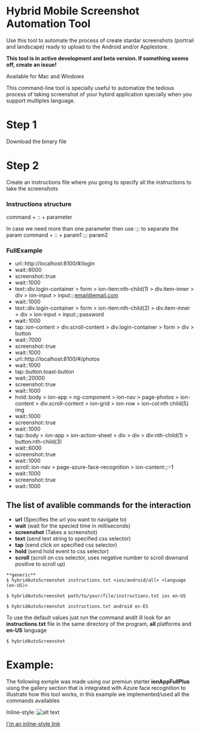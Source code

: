 # Hybrid Mobile Screenshot Automation Tool

Use this tool to automate the process of create stardar screenshots (portrail and landscape) ready to upload to the Android and/or Applestore.

**This tool is in active development and beta version. If something seems off, create an issue!**

Available for Mac and Windows

This command-line tool is specially useful to automatize the tedious process of taking screenshot of your hybird application specially when you support multiples language.

# Step 1
Download the binary file

# Step 2
Create an instructions file where you going to specify all the instructions to take the screenshots

### Instructions structure
command + :: + parameter

In case we need more than one parameter then use :;: to separate the param 
command + :: + param1 :;: param2

### FullExample

- url::http://localhost:8100/#/login
- wait::6000
- screenshot::true
- wait::1000
- text::div.login-container > form > ion-item:nth-child(1) > div.item-inner > div > ion-input > input:;:email@email.com
- wait::1000
- text::div.login-container > form > ion-item:nth-child(2) > div.item-inner > div > ion-input > input:;:password
- wait::1000
- tap::ion-content > div.scroll-content > div.login-container > form > div > button
- wait::7000
- screenshot::true
- wait::1000
- url::http://localhost:8100/#/photos
- wait::1000
- tap::button.toast-button
- wait::20000
- screenshot::true
- wait::1000
- hold::body > ion-app > ng-component > ion-nav > page-photos > ion-content > div.scroll-content > ion-grid > ion-row > ion-col:nth child(5) img
- wait::1000
- screenshot::true
- wait::1000
- tap::body > ion-app > ion-action-sheet > div > div > div:nth-child(1) > button:nth-child(3)
- wait::6000
- screenshot::true
- wait::1000
- scroll::ion-nav > page-azure-face-recognition > ion-content:;:-1
- wait::1000
- screenshot::true
- wait::1000


## The list of avalible commands for the interaction 
+ **url** (Specifies the url you want to navigate to)
+ **wait** (wait for the specied time in milliseconds)
+ **screenshot** (Takes a screenshot)
+ **text** (send text string to specified css selector)
+ **tap** (send click on specified css selector)
+ **hold** (send hold event to css selector)
+ **scroll** (scroll on css selector, uses negative number to scroll downand positive to scroll up)


```
**generic**
$ hybridAutoScreenshot instructions.txt <ios/android/all> <language (en-US)>
```

```
$ hybridAutoScreenshot path/to/your/file/instructions.txt ios en-US
```

```
$ hybridAutoScreenshot instructions.txt android es-ES
```

To use the default values just run the command andit ill look for an **instructions.txt** file in the same directory of the program, **all** platforms and **en-US** language 

```
$ hybridAutoScreenshot
```
# Example:

The following exmple was made using our premiun starter **ionAppFullPlus** uisng the gallery section that is integrated with Azure face recognition to illustrate how this tool works, in this example we implemented/used all the commands availables 

Inline-style: 
![alt text](https://s3.amazonaws.com/ionic-marketplace/ionappfullplus/icon.png "Logo ionAppFullPlus")

[I'm an inline-style link](https://market.ionicframework.com/starters/ionappfullplus)




